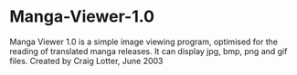 Manga-Viewer-1.0
================

Manga Viewer 1.0 is a simple image viewing program, optimised for the reading of translated manga releases. It can display jpg, bmp, png and gif files.  Created by Craig Lotter, June 2003
